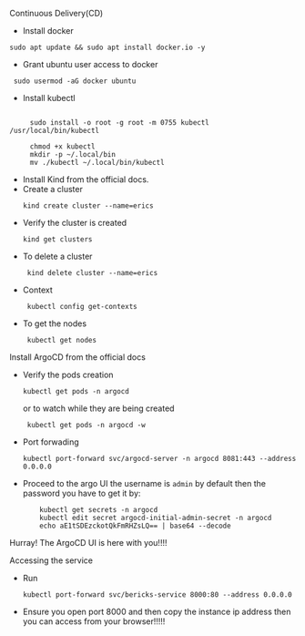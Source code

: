 Continuous Delivery(CD)
- Install docker
 ```
 sudo apt update && sudo apt install docker.io -y
```

- Grant ubuntu user access to docker
 ```
  sudo usermod -aG docker ubuntu
 ```

- Install kubectl
 ```curl -LO "https://dl.k8s.io/release/$(curl -L -s https://dl.k8s.io/release/stable.txt)/bin/linux/amd64/kubectl"

      sudo install -o root -g root -m 0755 kubectl /usr/local/bin/kubectl

      chmod +x kubectl
      mkdir -p ~/.local/bin
      mv ./kubectl ~/.local/bin/kubectl
  ```

- Install Kind from the official docs.
- Create a cluster
  ```
  kind create cluster --name=erics
  ```
- Verify the cluster is created
   ```
   kind get clusters
   ```
- To delete a cluster
  ```
   kind delete cluster --name=erics
  ```
- Context
  ```
   kubectl config get-contexts
  ```
- To get the nodes
  ```
   kubectl get nodes
  ```

Install ArgoCD from the official docs
- Verify the pods creation
  ```
  kubectl get pods -n argocd
  ```
  or to watch while they are being created
  ```
   kubectl get pods -n argocd -w
  ```
- Port forwading
  ```
  kubectl port-forward svc/argocd-server -n argocd 8081:443 --address 0.0.0.0
  ```
- Proceed to the argo UI the username is ```admin``` by default then the password you have to get it by:
  ```
      kubectl get secrets -n argocd
      kubectl edit secret argocd-initial-admin-secret -n argocd
      echo aE1tSDEzckotQkFmRHZsLQ== | base64 --decode
  ```

Hurray! The ArgoCD UI is here with you!!!!

Accessing the service
- Run
  ```
  kubectl port-forward svc/bericks-service 8000:80 --address 0.0.0.0
  ```
- Ensure you open port 8000 and then copy the instance ip address then you can access from your browser!!!!!


